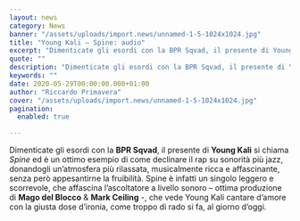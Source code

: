```yaml
---
layout: news
category: News
banner: "/assets/uploads/import.news/unnamed-1-5-1024x1024.jpg"
title: "Young Kali – Spine: audio"
excerpt: "Dimenticate gli esordi con la BPR Sqvad, il presente di Young Kali si chiama Spine ed è un ottimo esempio di come declinare il rap su sonorità più jazz, donandogli un’atmosfera più rilassata, musicalmente ricca e affascinante, senza però appesantirne la fruibilità. Spine è infatti un singolo leggero e scorrevole, che affascina l’ascoltatore a livello [&hellip"
quote: ""
description: "Dimenticate gli esordi con la BPR Sqvad, il presente di Young Kali si chiama Spine ed è un ottimo esempio di come declinare il rap su sonorità più jazz, donandogli un’atmosfera più rilassata, musicalmente ricca e affascinante, senza però appesantirne la fruibilità. Spine è infatti un singolo leggero e scorrevole, che affascina l’ascoltatore a livello [&hellip"
keywords: ""
date: 2020-05-29T00:00:00.000+01:00
author: "Riccardo Primavera"
cover: "/assets/uploads/import.news/unnamed-1-5-1024x1024.jpg"
pagination:
  enabled: true

---
```


Dimenticate gli esordi con la **BPR Sqvad**, il presente di **Young Kali** si chiama _Spine_ ed è un ottimo esempio di come declinare il rap su sonorità più jazz, donandogli un’atmosfera più rilassata, musicalmente ricca e affascinante, senza però appesantirne la fruibilità. Spine è infatti un singolo leggero e scorrevole, che affascina l’ascoltatore a livello sonoro – ottima produzione di **Mago del Blocco** & **Mark Ceiling** \-, che vede Young Kali cantare d’amore con la giusta dose d’ironia, come troppo di rado si fa, al giorno d’oggi.
